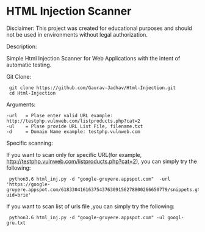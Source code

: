# HTML Injection Scanner
Disclaimer:
This project was created for educational purposes and should not be used in environments without legal authorization.

Description: 

Simple Html Injection Scanner for Web Applications with the intent of automatic testing.

Git Clone:
  
     git clone https://github.com/Gaurav-Jadhav/Html-Injection.git
     cd Html-Injection


Arguments:

    -url   = Plase enter valid URL example: http://testphp.vulnweb.com/listproducts.php?cat=2
    -ul    = Plase provide URL List File, filename.txt
    -d     = Domain Name example: testphp.vulnweb.com



Specific scanning:

If you want to scan only for specific URL(for example, http://testphp.vulnweb.com/listproducts.php?cat=2), you can simply try the following:

     python3.6 html_inj.py -d "google-gruyere.appspot.com"  -url 'https://google-gruyere.appspot.com/618330416163754376309156278800266650779/snippets.gtl?uid=brie'


If you want to scan list of urls file ,you can simply try the following:

     python3.6 html_inj.py -d "google-gruyere.appspot.com" -ul googl-gru.txt
